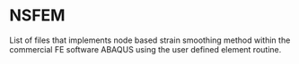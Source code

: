 # NSFEM
List of files that implements node based strain smoothing method within the commercial FE software ABAQUS using the user defined element routine.
